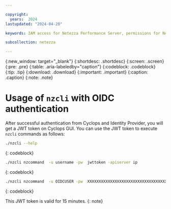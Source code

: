 ```yaml
---

copyright:
  years:  2024
lastupdated: "2024-04-20"

keywords: IAM access for Netezza Performance Server, permissions for Netezza Performance Server, identity and access management for Netezza Performance Server, roles for Netezza Performance Server, actions for Netezza Performance Server, assigning access for Netezza Performance Server

subcollection: netezza

---
```


{:new_window: target="_blank"}
{:shortdesc: .shortdesc}
{:screen: .screen}
{:pre: .pre}
{:table: .aria-labeledby="caption"}
{:codeblock: .codeblock}
{:tip: .tip}
{:download: .download}
{:important: .important}
{:caption: .caption}
{:note: .note}

# Usage of `nzcli` with OIDC authentication

After successful authentication from Cyclops and Identity Provider, you will get a JWT token on Cyclops GUI. You can use the JWT token to execute `nzcli` commands as follows:

 ```bash
./nzcli --help
```
{: codeblock}

 ```bash
./nzcli nzcommand  -u username -pw  jwttoken -apiserver ip
```
{: codeblock}


```bash
./nzcli nzcommand  -u OIDCUSER -pw  XXXXXXXXXXXXXXXXXXXXXXXXXXXXXXXXXXXXXXXXXXXXXXXXXXXXXXXXXXXX -apiserver X.X.X.X
```
{: codeblock}


This JWT token is valid for 15 minutes.
{: note}
